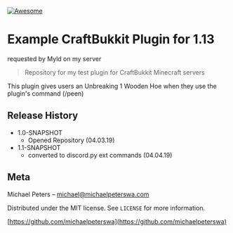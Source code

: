 [![Awesome](https://awesome.re/badge-flat.svg)](https://michaelpeterswa.com)

# Example CraftBukkit Plugin for 1.13
requested by Myld on my server

> Repository for my test plugin for CraftBukkit Minecraft servers

This plugin gives users an Unbreaking 1 Wooden Hoe when they use the plugin's command (/peen)

## Release History

* 1.0-SNAPSHOT
    * Opened Repository (04.03.19)
* 1.1-SNAPSHOT
    * converted to discord.py ext commands (04.04.19)

## Meta

Michael Peters – michael@michaelpeterswa.com

Distributed under the MIT license. See ``LICENSE`` for more information.

[https://github.com/michaelpeterswa](https://github.com/michaelpeterswa)
